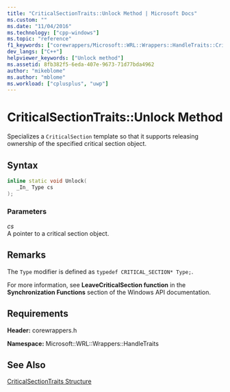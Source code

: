 ```yaml
---
title: "CriticalSectionTraits::Unlock Method | Microsoft Docs"
ms.custom: ""
ms.date: "11/04/2016"
ms.technology: ["cpp-windows"]
ms.topic: "reference"
f1_keywords: ["corewrappers/Microsoft::WRL::Wrappers::HandleTraits::CriticalSectionTraits::Unlock"]
dev_langs: ["C++"]
helpviewer_keywords: ["Unlock method"]
ms.assetid: 8fb382f5-6eda-407e-9673-71d77bda4962
author: "mikeblome"
ms.author: "mblome"
ms.workload: ["cplusplus", "uwp"]
---
```

# CriticalSectionTraits::Unlock Method

Specializes a `CriticalSection` template so that it supports releasing ownership of the specified critical section object.

## Syntax

```cpp
inline static void Unlock(
   _In_ Type cs
);
```

### Parameters

*cs*  
A pointer to a critical section object.

## Remarks

The `Type` modifier is defined as `typedef CRITICAL_SECTION* Type;`.

For more information, see **LeaveCriticalSection function** in the **Synchronization Functions** section of the Windows API documentation.

## Requirements

**Header:** corewrappers.h

**Namespace:** Microsoft::WRL::Wrappers::HandleTraits

## See Also

[CriticalSectionTraits Structure](../windows/criticalsectiontraits-structure.md)